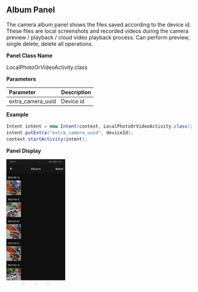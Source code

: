 ## Album Panel

The camera album panel shows the files saved according to the device id. These files are local screenshots and recorded videos during the camera preview / playback / cloud video playback process. Can perform preview, single delete, delete all operations.

**Panel Class Name**

LocalPhotoOrVideoActivity.class

**Parameters**

| Parameter         | Description |
| :---------------- | :---------- |
| extra_camera_uuid | Device id   |

**Example**

```java
Intent intent = new Intent(context, LocalPhotoOrVideoActivity.class);
intent.putExtra("extra_camera_uuid", deviceId);
context.startActivity(intent);
```

**Panel Display**

<img src="./images/device-2020-03-12-190620.png" alt="消息面板" style="zoom:33%;" />